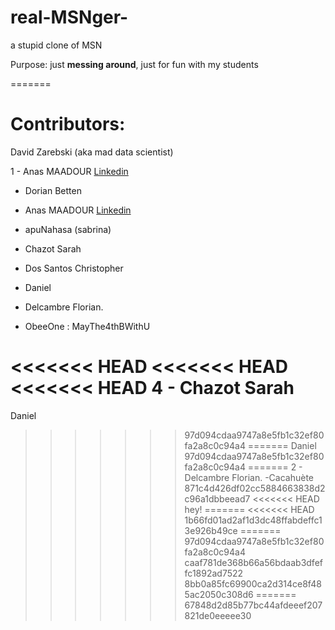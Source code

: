 # real-MSNger-
a stupid clone of MSN


Purpose: just **messing around**, just for fun with my students

=======


# Contributors: 
David Zarebski (aka mad data scientist)

1 - Anas MAADOUR [Linkedin](https://www.linkedin.com/in/anas-maadour/)
  
* Dorian Betten

* Anas MAADOUR [Linkedin](https://www.linkedin.com/in/anas-maadour/)
* apuNahasa (sabrina)
* Chazot Sarah
* Dos Santos Christopher
* Daniel
* Delcambre Florian.
* ObeeOne : MayThe4thBWithU

<<<<<<< HEAD
<<<<<<< HEAD
<<<<<<< HEAD
4 - Chazot Sarah
=======
Daniel
>>>>>>> 97d094cdaa9747a8e5fb1c32ef80fa2a8c0c94a4
=======
Daniel
>>>>>>> 97d094cdaa9747a8e5fb1c32ef80fa2a8c0c94a4
=======
2 - Delcambre Florian.
  -Cacahuète
>>>>>>> 871c4d426df02cc5884663838d2c96a1dbbeead7
<<<<<<< HEAD
hey!
=======
<<<<<<< HEAD
>>>>>>> 1b66fd01ad2af1d3dc48ffabdeffc13e926b49ce
=======
>>>>>>> 97d094cdaa9747a8e5fb1c32ef80fa2a8c0c94a4
>>>>>>> caaf781de368b66a56bdaab3dfeffc1892ad7522
>>>>>>> 8bb0a85fc69900ca2d314ce8f485ac2050c308d6
=======
>>>>>>> 67848d2d85b77bc44afdeeef207821de0eeeee30
